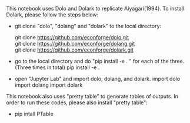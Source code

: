 This notebook uses Dolo and Dolark to replicate Aiyagari(1994). To install Dolark, please follow the steps below: 


* git clone "dolo", "dolang" and "dolark" to the local directory:

     git clone https://github.com/econforge/dolo.git  
     git clone https://github.com/econforge/dolang.git   
     git clone https://github.com/econforge/dolark.git    

* go to the local directory and do "pip install -e . " for each of the three. (Three times in total)
  pip install -e .   

* open "Jupyter Lab" and import dolo, dolang, and dolark. 
  import dolo 
  import dolang 
  import dolark 

This notebook also uses "pretty table" to generate tables of outputs. In order to run these codes, please also install "pretty table":  

* pip intall PTable